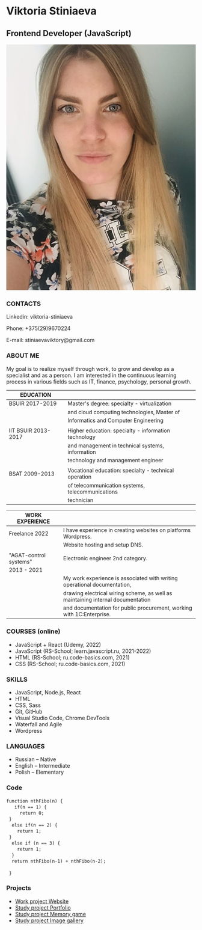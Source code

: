 # **Viktoria Stiniaeva**
## **Frontend Developer (JavaScript)**
![foto](MyPhoto_CV.jpg 'My photo')

### CONTACTS
<p>Linkedin: viktoria-stiniaeva</p>
<p>Phone: +375(29)9670224</p>
<p>E-mail: stiniaevaviktory@gmail.com</p>

### ABOUT ME
<p>My goal is to realize myself through work, to grow and develop as a specialist and as a person. I am interested in the continuous learning process in various fields such as IT, finance, psychology, personal growth.</p>

| EDUCATION          |                                                   |
|--------------------|---------------------------------------------------|
|BSUIR 2017-2019     | Master's degree: specialty - virtualization|
|                    | and cloud computing technologies, Master of|
|                    | Informatics and Computer Engineering|
|                    |                                      |
|IIT BSUIR 2013-2017 | Higher education: specialty - information technology| 
|                    | and management in technical systems, information|
|                    | technology and management engineer|
|                    |                                      |
|BSAT 2009-2013      | Vocational education: specialty - technical operation|
|                    | of telecommunication systems, telecommunications|
|                    | technician|

| WORK EXPERIENCE                    |                                                               |
|------------------------------------|---------------------------------------------------------------|
|Freelance 2022                      | I have experience in creating websites on platforms Wordpress.|
|                                    | Website hosting and setup DNS.|
|                                    |                                  |
|"AGAT-control systems"              | Electronic engineer 2nd category.|
|2013 - 2021                         |                                  |
|                                    | My work experience is associated with writing operational documentation,|
|                                    | drawing electrical wiring scheme, as well as maintaining internal documentation| 
|                                    | and documentation for public procurement, working with 1C:Enterprise.|
### COURSES (online)
* JavaScript + React (Udemy, 2022)
* JavaScript (RS-School; learn.javascript.ru, 2021-2022)
* HTML (RS-School; ru.code-basics.com, 2021)
* CSS (RS-School; ru.code-basics.com, 2021)
### SKILLS
* JavaScript, Node.js, React
* HTML
* CSS, Sass
* Git, GitHub
* Visual Studio Code, Chrome DevTools
* Waterfall and Agile 
* Wordpress
### LANGUAGES
* Russian – Native
* English – Intermediate
* Polish – Elementary
### Code
```
function nthFibo(n) {
   if(n == 1) {
     return 0;
 }  
  else if(n == 2) {    
    return 1;
 } 
  else if (n == 3) {
    return 1;
  }
  return nthFibo(n-1) + nthFibo(n-2);
    
 }
```
### Projects
- [Work project Website](https://gestia-bar.by/)
- [Study project Portfolio](https://js30-video-player-vikstin.netlify.app/)
- [Study project Memory game](https://memory-game-js3-2-vikstin.netlify.app)
- [Study project Image gallery](https://image-galery-js-2-2-vikstin.netlify.app)
 

